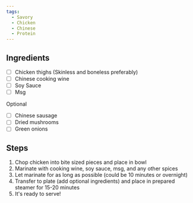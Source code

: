```yaml
---
tags: 
  - Savory
  - Chicken
  - Chinese
  - Protein
---
```


## Ingredients

- [ ] Chicken thighs (Skinless and boneless preferably)
- [ ] Chinese cooking wine
- [ ] Soy Sauce
- [ ] Msg

Optional
- [ ] Chinese sausage
- [ ] Dried mushrooms
- [ ] Green onions

## Steps

1. Chop chicken into bite sized pieces and place in bowl
2. Marinate with cooking wine, soy sauce, msg, and any other spices
3. Let marinate for as long as possible (could be 10 minutes or overnight)
4. Transfer to plate (add optional ingredients) and place in prepared steamer for 15-20 minutes
5. It's ready to serve!
